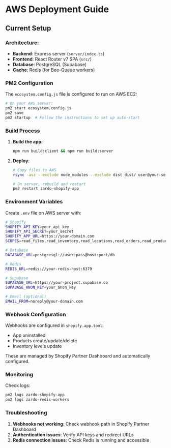 # AWS Deployment Guide

## Current Setup

### Architecture:
- **Backend**: Express server (`server/index.ts`)
- **Frontend**: React Router v7 SPA (`src/`)
- **Database**: PostgreSQL (Supabase)
- **Cache**: Redis (for Bee-Queue workers)

### PM2 Configuration

The `ecosystem.config.js` file is configured to run on AWS EC2:

```bash
# On your AWS server:
pm2 start ecosystem.config.js
pm2 save
pm2 startup  # Follow the instructions to set up auto-start
```

### Build Process

1. **Build the app**:
   ```bash
   npm run build:client && npm run build:server
   ```

2. **Deploy**:
   ```bash
   # Copy files to AWS
   rsync -avz --exclude node_modules --exclude dist dist/ user@your-server:/home/ubuntu/shopify-app/dist/
   
   # On server, rebuild and restart
   pm2 restart zardo-shopify-app
   ```

### Environment Variables

Create `.env` file on AWS server with:

```bash
# Shopify
SHOPIFY_API_KEY=your_api_key
SHOPIFY_API_SECRET=your_secret
SHOPIFY_APP_URL=https://your-domain.com
SCOPES=read_files,read_inventory,read_locations,read_orders,read_products,write_files,write_inventory,write_orders,write_products

# Database
DATABASE_URL=postgresql://user:pass@host:port/db

# Redis
REDIS_URL=redis://your-redis-host:6379

# Supabase
SUPABASE_URL=https://your-project.supabase.co
SUPABASE_ANON_KEY=your_anon_key

# Email (optional)
EMAIL_FROM=noreply@your-domain.com
```

### Webhook Configuration

Webhooks are configured in `shopify.app.toml`:
- App uninstalled
- Products create/update/delete
- Inventory levels update

These are managed by Shopify Partner Dashboard and automatically configured.

### Monitoring

Check logs:
```bash
pm2 logs zardo-shopify-app
pm2 logs zardo-redis-workers
```

### Troubleshooting

1. **Webhooks not working**: Check webhook path in Shopify Partner Dashboard
2. **Authentication issues**: Verify API keys and redirect URLs
3. **Redis connection issues**: Check Redis is running and accessible


